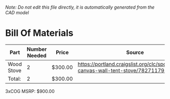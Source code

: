 ###### Note: Do not edit this file directly, it is automatically generated from the CAD model 
# Bill Of Materials 
 |Part|Number Needed|Price|Source| 
 |----|----------|-----|-----|
|Wood Stove|2|$300.00|https://portland.craigslist.org/clc/spo/d/mulino-canvas-wall-tent-stove/7827117943.html|
|Total: |2|$300.00| |

 3xCOG MSRP: $900.00